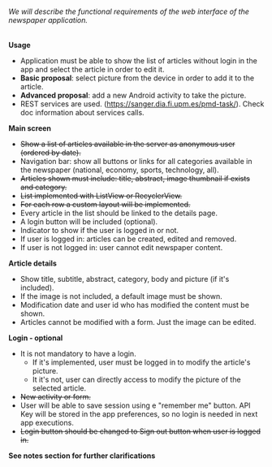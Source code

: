###### We will describe the functional requirements of the web interface of the newspaper application.

**Usage**
- Application must be able to show the list of articles without login in the app and select the article in order to edit it. 
- **Basic proposal**: select picture from the device in order to add it to the article.
- **Advanced proposal**: add a new Android activity to take the picture.
- REST services are used. (https://sanger.dia.fi.upm.es/pmd-task/). Check doc information about services calls.

**Main screen**
- ~~Show a list of articles available in the server as anonymous user (ordered by date).~~
- Navigation bar: show all buttons or links for all categories available in the newspaper (national, economy, sports, technology, all).
- ~~Articles shown must include: title, abstract, image thumbnail if exists and category.~~
- ~~List implemented with ListView or RecyclerView.~~
- ~~For each row a custom layout will be implemented.~~
- Every article in the list should be linked to the details page.
- A login button will be included (optional).
- Indicator to show if the user is logged in or not. 
- If user is logged in: articles can be created, edited and removed.
- If user is not logged in: user cannot edit newspaper content.

**Article details**
- Show title, subtitle, abstract, category, body and picture (if it's included).
- If the image is not included, a default image must be shown.
- Modification date and user id who has modified the content must be shown.
- Articles cannot be modified with a form. Just the image can be edited. 

**Login - optional**
- It is not mandatory to have a login. 
  - If it's implemented, user must be logged in to modify the article's picture.
  - It it's not, user can directly access to modify the picture of the selected article.
- ~~New activity or form.~~
- User will be able to save session using e "remember me" button. API Key will be stored in the app preferences, so no login is needed in next app executions.
- ~~Login button should be changed to Sign out button when user is logged in.~~


**See notes section for further clarifications**
